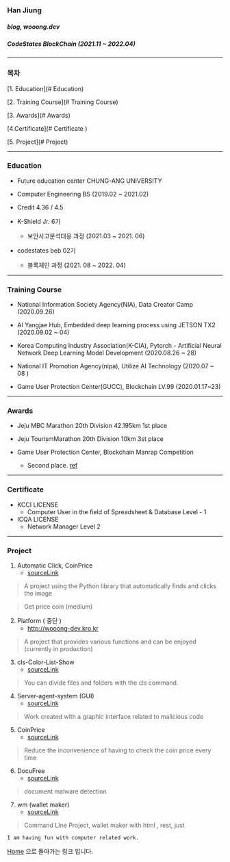 ### Han Jiung 

##### blog, wooong.dev



##### CodeStates BlockChain (2021.11 ~ 2022.04)

***



### 목차

[1. Education](# Education)

[2. Training Course](# Training Course)

[3. Awards](# Awards)

[4.Certificate](# Certificate )

[5. Project](# Project)



***



### Education



-  Future education center CHUNG-ANG UNIVERSITY 
  - Computer Engineering BS (2019.02 ~ 2021.02)
  - Credit 4.36 / 4.5
  
  
  
- K-Shield Jr. 6기
  - 보안사고분석대응 과정 (2021.03 ~ 2021. 06)
  
  
  
- codestates beb 02기
  
  - 블록체인 과정 (2021. 08 ~ 2022. 04)


***



### Training Course



- National Information Society Agency(NIA), Data Creator Camp (2020.09.26)

- AI Yangjae Hub, Embedded deep learning process using JETSON TX2 (2020.09.02 ~ 04)

- Korea Computing Industry Association(K-CIA), Pytorch - Artificial Neural Network Deep Learning Model Development (2020.08.26 ~ 28)

- National IT Promotion Agency(nipa), Utilize AI Technology (2020.07 ~ 08 )

- Game User Protection Center(GUCC), Blockchain LV.99 (2020.01.17~23)

  



***



### Awards

- Jeju MBC Marathon 20th Division 42.195km 1st place

- Jeju TourismMarathon 20th Division 10km 3st place

- Game User Protection Center, Blockchain Manrap Competition
  - Second place. [ref](http://gamefocus.co.kr/detail.php?number=102179)
  
    

***



### Certificate



- KCCI LICENSE
  - Computer User in the field of Spreadsheet & Database Level - 1
- ICQA LICENSE
  - Network Manager Level 2



***



### Project

 

1. Automatic Click, CoinPrice
   - [sourceLink](https://github.com/tetgo/ToyProject)

>  A project using the Python library that automatically finds and clicks the image

>Get price coin (medium)





2. Platform ( 중단 )
   - http://wooong-dev.kro.kr

> A project that provides various functions and can be enjoyed (currently in production)

 

3. cls-Color-List-Show
   - [sourceLink](https://github.com/tetgo/cls)

> You can divide files and folders with the cls command.



4. Server-agent-system (GUI)
   - [sourceLink](https://github.com/tetgo/GUI)

> Work created with a graphic interface related to malicious code



5. CoinPrice
   - [sourceLink](https://github.com/tetgo/wm)

> Reduce the inconvenience of having to check the coin price every time



6. DocuFree
   - [sourceLink](https://github.com/rjursi/DocuFree)

> document malware detection



7. wm (wallet maker)
   - [sourceLink](https://github.com/tetgo/wm)

> Command LIne Project, wallet maker with html , rest, just





```
I am having fun with computer related work.
```



[Home](https://tetgo.github.io/) 으로 돌아가는 링크 입니다.

